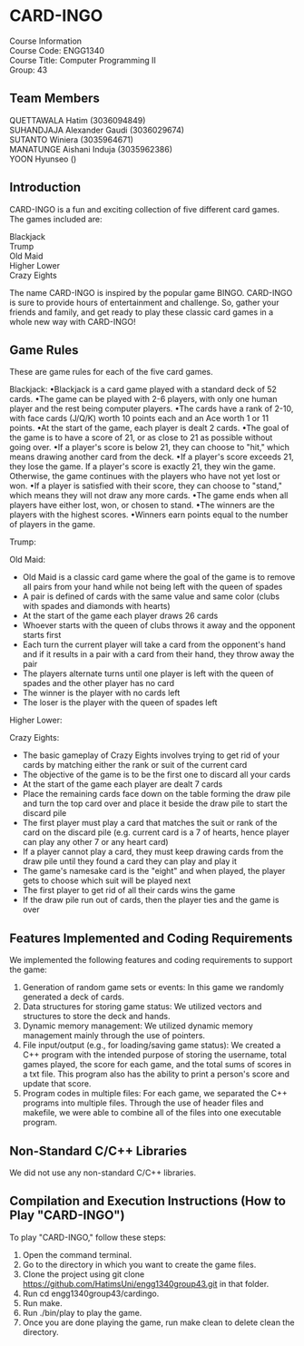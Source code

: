 # CARD-INGO

Course Information\
Course Code: ENGG1340\
Course Title: Computer Programming II\
Group: 43

## Team Members
QUETTAWALA Hatim (3036094849)\
SUHANDJAJA Alexander Gaudi (3036029674)\
SUTANTO Winiera (3035964671)\
MANATUNGE Aishani Induja (3035962386)\
YOON Hyunseo ()

## Introduction
CARD-INGO is a fun and exciting collection of five different card games. The games included are:

Blackjack\
Trump\
Old Maid\
Higher Lower\
Crazy Eights

The name CARD-INGO is inspired by the popular game BINGO. CARD-INGO is sure to provide hours of entertainment and challenge. So, gather your friends and family, and get ready to play these classic card games in a whole new way with CARD-INGO!

## Game Rules
These are game rules for each of the five card games.

Blackjack:
•Blackjack is a card game played with a standard deck of 52 cards.
•The game can be played with 2-6 players, with only one human player and the rest being computer players. 
•The cards have a rank of 2-10, with face cards (J/Q/K) worth 10 points each and an Ace worth 1 or 11 points.
•At the start of the game, each player is dealt 2 cards.
•The goal of the game is to have a score of 21, or as close to 21 as possible without going over.
•If a player's score is below 21, they can choose to "hit," which means drawing another card from the deck.
•If a player's score exceeds 21, they lose the game. If a player's score is exactly 21, they win the game. Otherwise, the game continues with the players who have not yet lost or won.
•If a player is satisfied with their score, they can choose to "stand," which means they will not draw any more cards.
•The game ends when all players have either lost, won, or chosen to stand.
•The winners are the players with the highest scores.
•Winners earn points equal to the number of players in the game.

Trump:

Old Maid:
* Old Maid is a classic card game where the goal of the game is to remove all pairs from your hand while not being left with the queen of spades
* A pair is defined of cards with the same value and same color (clubs with spades and diamonds with hearts)
* At the start of the game each player draws 26 cards
* Whoever starts with the queen of clubs throws it away and the opponent starts first
* Each turn the current player will take a card from the opponent's hand and if it results in a pair with a card from their hand, they throw away the pair
* The players alternate turns until one player is left with the queen of spades and the other player has no card
* The winner is the player with no cards left
* The loser is the player with the queen of spades left

Higher Lower:

Crazy Eights:
- The basic gameplay of Crazy Eights involves trying to get rid of your cards by matching either the rank or suit of the current card
- The objective of the game is to be the first one to discard all your cards
- At the start of the game each player are dealt 7 cards
- Place the remaining cards face down on the table forming the draw pile and turn the top card over and place it beside the draw pile to start the discard pile
- The first player must play a card that matches the suit or rank of the card on the discard pile (e.g. current card is a 7 of hearts, hence player can play any other 7 or any heart card)
- If a player cannot play a card, they must keep drawing cards from the draw pile until they found a card they can play and play it
- The game's namesake card is the "eight" and when played, the player gets to choose which suit will be played next
- The first player to get rid of all their cards wins the game
- If the draw pile run out of cards, then the player ties and the game is over


## Features Implemented and Coding Requirements
We implemented the following features and coding requirements to support the game:

1. Generation of random game sets or events: In this game we randomly generated a deck of cards.
2. Data structures for storing game status: We utilized vectors and structures to store the deck and hands.
3. Dynamic memory management: We utilized dynamic memory management mainly through the use of pointers.
4. File input/output (e.g., for loading/saving game status): We created a C++ program with the intended purpose of storing the username, total games played, the score for each game, and the total sums of scores in a txt file. This program also has the ability to print a person's score and update that score.
5. Program codes in multiple files: For each game, we separated the C++ programs into multiple files. Through the use of header files and makefile, we were able to combine all of the files into one executable program.

## Non-Standard C/C++ Libraries
We did not use any non-standard C/C++ libraries.

##  Compilation and Execution Instructions (How to Play "CARD-INGO")
To play "CARD-INGO," follow these steps:

1. Open the command terminal.
2. Go to the directory in which you want to create the game files.
3. Clone the project using git clone https://github.com/HatimsUni/engg1340group43.git in that folder.
4. Run cd engg1340group43/cardingo.
5. Run make.
6. Run ./bin/play to play the game.
7. Once you are done playing the game, run make clean to delete clean the directory.
